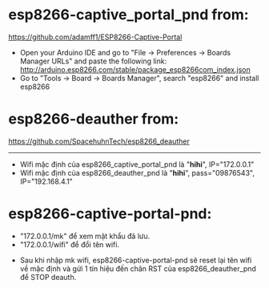 # esp8266-captive_portal_pnd from:
https://github.com/adamff1/ESP8266-Captive-Portal
  - Open your Arduino IDE and go to "File -> Preferences -> Boards Manager URLs" and paste the following link: http://arduino.esp8266.com/stable/package_esp8266com_index.json
  - Go to "Tools -> Board -> Boards Manager", search "esp8266" and install esp8266
# esp8266-deauther from:
https://github.com/SpacehuhnTech/esp8266_deauther

---------------------------------------------------
- Wifi mặc định của esp8266_captive_portal_pnd là "__hihi__", IP="172.0.0.1"
- Wifi mặc định của esp8266_deauther_pnd là "__hihi__", pass="09876543", IP="192.168.4.1"

# esp8266-captive-portal-pnd:
  + "172.0.0.1/mk" để xem mật khẩu đã lưu.
  + "172.0.0.1/wifi" để đổi tên wifi.
 - Sau khi nhập mk wifi, esp8266-captive-portal-pnd sẽ reset lại tên wifi về mặc định và gửi 1 tín hiệu đến chân RST của esp8266_deauther_pnd để STOP deauth.

